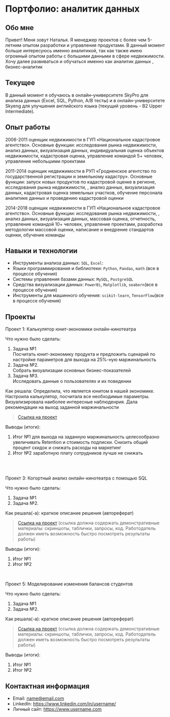 # Портфолио: аналитик данных

## Обо мне 

Привет! Меня зовут Наталья. Я менеджер проектов с более чем 5-летним опытом разработки и управления продуктами.
В данный момент больше интересуюсь именно аналитикой, так как также имею огромный опытом работы с большими данными в сфере недвижимости. Хочу далее развиваться и обучаться именно как аналитик данных , бизнес-аналитик
<br>

## Текущее
В данный момент я обучаюсь в онлайн–университете SkyPro для анализа данных (Excel, SQL, Python, A/B тесты) 
и в онлайн-университете Skyeng для улучшения английского языка (текущий уровень - B2 Upper Intermediate).

## Опыт работы
2006-2011 оценщик недвижимости в ГУП «Национальное кадастровое агентство». Основные функции: исследования рынка недвижимости, анализ данных, визуализация данных, индивидуальная оценка объектов недвижимости, кадастровая оценка, управление командой 5+ человек, управление небольшими проектами

2011-2014 оценщик недвижимости в РУП «Гродненское агентство по государственной регистрации и земельному кадастру». Основные функции: запуск новых продуктов по кадастровой оценке в регионе, исследования рынка недвижимости, , анализ данных, визуализация данных, кадастровая оценка земельных участков, обучение персонала аналитике данных и проведению кадастровой оценки

2014-2018 оценщик недвижимости в ГУП «Национальное кадастровое агентство». Основные функции: исследования рынка недвижимости, , анализ данных, визуализация данных, массовая оценка, отчетность, управление командой 10+ человек, управление проектами, разработка методологии массовой оценки, написание и внедрение стандартов оценки, обучение команды


## Навыки и технологии
- Инструменты анализа данных: ``SQL``, ``Excel``: 
- Языки программирования и библиотеки: ``Python``, ``Pandas``, ``math`` (все в процессе обучения) 
- Системы управления базами данных: ``MySQL``, ``PostgreSQL``
- Средства визуализации данных: ``PowerBi``, ``Matplotlib``, ``seaborn``(все в процессе обучения)
- Инструменты для машинного обучения: ``scikit-learn``, ``TensorFlow``(все в процессе обучения)



## Проекты

<p> Проект 1: Калькулятор юнит-экономики онлайн-кинотеатра</p>
<p>Что нужно было сделать:<p>
<ol>
  <li>Задача №1</li> Посчитать юнит-экономику продукта и предложить сценарий по настройке параметров для выхода на 25%-ную маржинальность
  <li>Задача №2.</li> Собрать визуализации основных бизнес-показателей
  <li>Задача №3.</li> Исследовать данные о пользователях и их поведении
</ol>

<p>Как решала: Определила, что является юнитом в нашей экономике. Настроила калькулятор, посчитала все необходимые параметры. Визуализировала наиболее интересные наблюденрия. Дала рекомендации на выход заданной маржинальности<p>

> <a href="https://drive.google.com/drive/folders/11HcEeqniyrCMjuwHZ0GLysX0A2SEv-_x">Ссылка на проект</a>
  
<p>Выводы (итоги):<p>
<ol>
  <li>Итог №1 для выхода на заданную маржинальность целесообразно увеличивать Retention и стоимость подписки. Снизить общий процент скидок и снижать расходы на маркетинг </li>
  <li>Итог №2 заработную плату сотрудников лучше не снижать</li>
</ol>
<br> 

<br> 
<p> Проект 3: Когортный анализ онлайн-кинотеатра с помощью SQL</p>
<p>Что нужно было сделать:<p>
<ol>
  <li>Задача №1</li>
  <li>Задача №2.</li>
</ol>

<p>Как решала(-а): краткое описание решения (автореферат)<p>
  
> <a href="https://drive.google.com/drive/folders/1wdD-mfSeIsHWgrMLJz8Tv_ClAuP_EAOQ?usp=sharing">Ссылка на проект</a>
(ссылка должна содержать демонстративные материалы: скриншоты, таблички, запросы, код. Работодатель должен иметь возможность быстро посмотреть результаты работы)

  <p>Выводы (итоги):<p>
<ol>
  <li>Итог №1</li>
  <li>Итог №2</li>
</ol>

<br> 



<p>Проект 5: Моделирование изменения балансов студентов</p> 
<p>Что нужно было сделать:<p>
<ol>
  <li>Задача №1</li>
  <li>Задача №2.</li>
</ol>

<p>Как решала(-а): краткое описание решения (автореферат)<p>

> <a href="https://github.com/Skyproportfolio/data-analytics-5month/blob/main/Проект%205.xlsx">Ссылка на проект</a>
(ссылка должна содержать демонстративные материалы: скриншоты, таблички, запросы, код. Работодатель должен иметь возможность быстро посмотреть результаты работы)
 
 <p>Выводы (итоги):<p>
<ol>
  <li>Итог №1</li>
  <li>Итог №2</li>
</ol>

## Контактная информация
- Email: name@email.com
- LinkedIn: https://www.linkedin.com/in/username/
- Личный сайт: https://www.username.com

